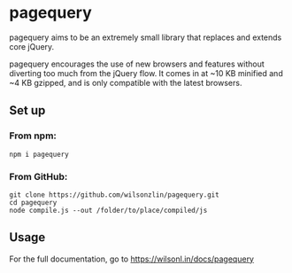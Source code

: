 # pagequery

pagequery aims to be an extremely small library that replaces and extends core jQuery.

pagequery encourages the use of new browsers and features without diverting too much from the jQuery flow.
It comes in at ~10 KB minified and ~4 KB gzipped, and is only compatible with the latest browsers.

## Set up

### From npm:

````
npm i pagequery
````

### From GitHub:

````
git clone https://github.com/wilsonzlin/pagequery.git
cd pagequery
node compile.js --out /folder/to/place/compiled/js
````

## Usage

For the full documentation, go to https://wilsonl.in/docs/pagequery
